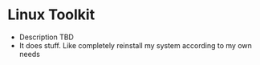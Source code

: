 # Linux Toolkit

- Description TBD
- It does stuff. Like completely reinstall my system according to my own needs
